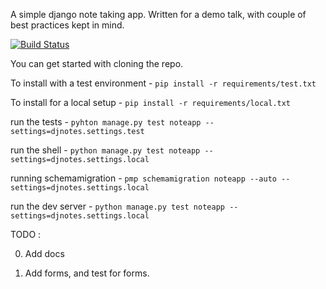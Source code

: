 A simple django note taking app. Written for a demo talk, with couple of best practices kept in mind. 


[![Build Status](https://travis-ci.org/fruiapps/djbp.png?branch=master)](https://travis-ci.org/fruiapps/djbp)

You can get started with cloning the repo. 

To install with a test environment - `pip install -r requirements/test.txt`

To install for a local setup - `pip install -r requirements/local.txt`


run the tests - `pyhton manage.py test noteapp --settings=djnotes.settings.test`

run the shell - `python manage.py test noteapp --settings=djnotes.settings.local`

running schemamigration - `pmp schemamigration noteapp --auto --settings=djnotes.settings.local`

run the dev server - `python manage.py test noteapp --settings=djnotes.settings.local`


TODO : 

0. Add docs

1. Add forms, and test for forms.
